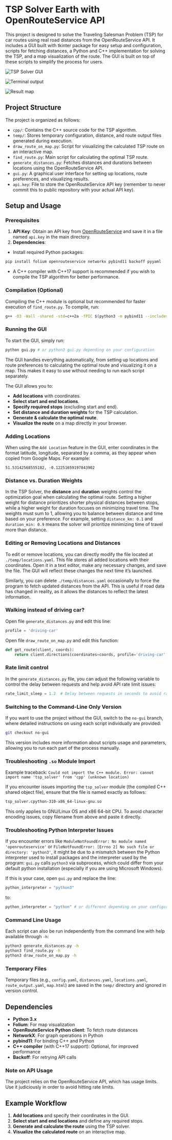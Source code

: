 # TSP Solver Earth with OpenRouteService API

This project is designed to solve the Traveling Salesman Problem (TSP) for car routes using real road distances from the OpenRouteService API. It includes a GUI built with tkinter package for easy setup and configuration, scripts for fetching distances, a Python and C++ implementation for solving the TSP, and a map visualization of the route. The GUI is built on top of these scripts to simplify the process for users.

![TSP Solver GUI](screenshot1.png)

![Terminal output](screenshot2.png)

![Result map](screenshot3.png)

## Project Structure

The project is organized as follows:

- `cpp/`: Contains the C++ source code for the TSP algorithm.
- `temp/`: Stores temporary configuration, distance, and route output files generated during execution.
- `draw_route_on_map.py`: Script for visualizing the calculated TSP route on an interactive map.
- `find_route.py`: Main script for calculating the optimal TSP route.
- `generate_distances.py`: Fetches distances and durations between locations using the OpenRouteService API.
- `gui.py`: A graphical user interface for setting up locations, route preferences, and visualizing results.
- `api.key`: File to store the OpenRouteService API key (remember to never commit this to public repository with your actual API key).

## Setup and Usage

### Prerequisites

1. **API Key**: Obtain an API key from [OpenRouteService](https://openrouteservice.org/) and save it in a file named `api.key` in the main directory.
2. **Dependencies**:

- Install required Python packages:

```bash
pip install folium openrouteservice networkx pybind11 backoff pyyaml
```

- A C++ compiler with C++17 support is recommended if you wish to compile the TSP algorithm for better performance.

### Compilation (Optional)

Compiling the C++ module is optional but recommended for faster execution of `find_route.py`. To compile, run:

```bash
g++ -O3 -Wall -shared -std=c++2a -fPIC $(python3 -m pybind11 --includes) cpp/tps_solver.cpp -o cpp/tsp_solver$(python3-config --extension-suffix)
```

### Running the GUI

To start the GUI, simply run:

```bash
python gui.py # or python3 gui.py depending on your configuration
```

The GUI handles everything automatically, from setting up locations and route preferences to calculating the optimal route and visualizing it on a map. This makes it easy to use without needing to run each script separately.

The GUI allows you to:

- **Add locations** with coordinates.
- **Select start and end locations**.
- **Specify required stops** (excluding start and end).
- **Set distance and duration weights** for the TSP calculation.
- **Generate & calculate the optimal route**.
- **Visualize the route** on a map directly in your browser.

### Adding Locations

When using the `Add Location` feature in the GUI, enter coordinates in the format latitude, longitude, separated by a comma, as they appear when copied from Google Maps. For example:

```text
51.53142568555182, -0.12251659197843902
```

### Distance vs. Duration Weights

In the TSP Solver, the **distance** and **duration** weights control the optimization goal when calculating the optimal route. Setting a higher weight for distance prioritizes shorter physical distances between stops, while a higher weight for duration focuses on minimizing travel time. The weights must sum to 1, allowing you to balance between distance and time based on your preference. For example, setting `distance_km: 0.1` and `duration_min: 0.9` means the solver will prioritize minimizing time of travel more than distance.

### Editing or Removing Locations and Distances

To edit or remove locations, you can directly modify the file located at `./temp/locations.yaml`. This file stores all added locations with their coordinates. Open it in a text editor, make any necessary changes, and save the file. The GUI will reflect these changes the next time it’s launched.

Similarly, you can delete `./temp/distances.yaml` occasionally to force the program to fetch updated distances from the API. This is useful if road data has changed in reality, as it allows the distances to reflect the latest information.

### Walking instead of driving car?

Open file `generate_distances.py` and edit this line:

```python
profile = 'driving-car'
```

Open file `draw_route_on_map.py` and edit this function:

```python
def get_route(client, coords):
    return client.directions(coordinates=coords, profile='driving-car', format='geojson')
```


### Rate limit control

In the `generate_distances.py` file, you can adjust the following variable to control the delay between requests and help avoid API rate limit issues:

```python
rate_limit_sleep = 1.2  # Delay between requests in seconds to avoid rate limit
```

### Switching to the Command-Line Only Version

If you want to use the project without the GUI, switch to the `no-gui` branch, where detailed instructions on using each script individually are provided:

```bash
git checkout no-gui
```

This version includes more information about scripts usage and parameters, allowing you to run each part of the process manually.

### Troubleshooting `.so` Module Import

Example traceback: `Could not import the C++ module. Error: cannot import name 'tsp_solver' from 'cpp' (unknown location)`

If you encounter issues importing the `tsp_solver` module (the compiled C++ shared object file), ensure that the file is named exactly as follows:

```bash
tsp_solver.cpython-310-x86_64-linux-gnu.so
```

This only applies to GNU/Linux OS and x86 64-bit CPU. To avoid character encoding issues, copy filename from above and paste it directly.

### Troubleshooting Python Interpreter Issues

If you encounter errors like `ModuleNotFoundError: No module named 'openrouteservice'` or `FileNotFoundError: [Errno 2] No such file or directory: 'python3'`, it might be due to a mismatch between the Python interpreter used to install packages and the interpreter used by the program: `gui.py` calls `python3` via subprocess, which could differ from your default python installation (especially if you are using Microsoft Windows).

If this is your case, open `gui.py` and replace the line:

```python
python_interpreter = "python3"
```

to:

```python
python_interpreter = "python" # or different depending on your configuration
```

### Command Line Usage

Each script can also be run independently from the command line with help available through `-h`:

```bash
python3 generate_distances.py -h
python3 find_route.py -h
python3 draw_route_on_map.py -h
```

### Temporary Files

Temporary files (e.g., `config.yaml`, `distances.yaml`, `locations.yaml`, `route_output.yaml`, `map.html`) are saved in the `temp/` directory and ignored in version control.

## Dependencies

- **Python 3.x**
- **Folium**: For map visualization
- **OpenRouteService Python client**: To fetch route distances
- **NetworkX**: For graph operations in Python
- **pybind11**: For binding C++ and Python
- **C++ compiler** (with C++17 support): Optional, for improved performance
- **Backoff**: For retrying API calls

### Note on API Usage

The project relies on the OpenRouteService API, which has usage limits. Use it judiciously in order to avoid hitting rate limits.

## Example Workflow

1. **Add locations** and specify their coordinates in the GUI.
2. **Select start and end locations** and define any required stops.
3. **Generate and calculate the route** using the TSP solver.
4. **Visualize the calculated route** on an interactive map.
